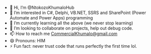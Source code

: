 - 👋 Hi, I’m @NtokozoKhumaloHub
- 👀 I’m interested in C#, Delphi, VB.NET, SSRS and SharePoint (Power Automate and Power Apps) programming
- 🌱 I’m currently learning all the above (we never stop learning)
- 💞️ I’m looking to collaborate on projects, help out debug code.
- 📫 How to reach me CommercialKhumalo@gmail.com
- 😄 Pronouns: HIM
- ⚡ Fun fact: never trust code that runs perfectly the first time lol.

<!---
NtokozoKhumaloHub/NtokozoKhumaloHub is a ✨ special ✨ repository because its `README.md` (this file) appears on your GitHub profile.
You can click the Preview link to take a look at your changes.
--->
